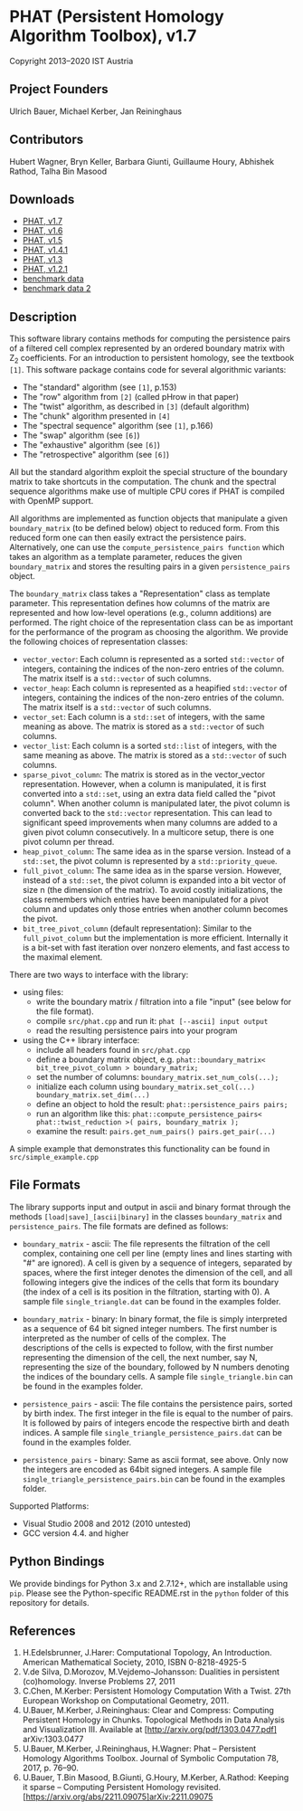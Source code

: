 # PHAT (Persistent Homology Algorithm Toolbox), v1.7 #
Copyright 2013–2020 IST Austria

## Project Founders ##

Ulrich Bauer, Michael Kerber, Jan Reininghaus

## Contributors ##

Hubert Wagner, Bryn Keller, Barbara Giunti, Guillaume Houry, Abhishek Rathod, Talha Bin Masood

## Downloads ##
* [PHAT, v1.7](https://bitbucket.org/phat-code/phat/get/v1.7.zip)
* [PHAT, v1.6](https://bitbucket.org/phat-code/phat/get/v1.6.zip)
* [PHAT, v1.5](https://bitbucket.org/phat-code/phat/get/v1.5.zip)
* [PHAT, v1.4.1](https://bitbucket.org/phat-code/phat/get/v1.4.1.zip)
* [PHAT, v1.3](https://drive.google.com/uc?id=0B7Yz6TPEpiGEMGFNQ3FPX3ltelk&export=download)
* [PHAT, v1.2.1](https://drive.google.com/uc?id=0B7Yz6TPEpiGENE9KUnhUSFdFQUk&export=download)
* [benchmark data](https://drive.google.com/uc?id=0B7Yz6TPEpiGERGZFbjlXaUt1ZWM&export=download)
* [benchmark data 2](https://drive.google.com/uc?id=0B7Yz6TPEpiGEWE55X3RuM3JjZ3M&export=download)

## Description ##

This software library contains methods for computing the persistence pairs of a 
filtered cell complex represented by an ordered boundary matrix with Z<sub>2</sub> coefficients. 
For an introduction to persistent homology, see the textbook `[1]`. This software package
contains code for several algorithmic variants:

  * The "standard" algorithm (see `[1]`, p.153)
  * The "row" algorithm from `[2]` (called pHrow in that paper)
  * The "twist" algorithm, as described in `[3]` (default algorithm)
  * The "chunk" algorithm presented in `[4]` 
  * The "spectral sequence" algorithm (see `[1]`, p.166)
  * The "swap" algorithm (see `[6]`)
  * The "exhaustive" algorithm (see `[6]`)
  * The "retrospective" algorithm (see `[6]`)
  
All but the standard algorithm exploit the special structure of the boundary matrix
to take shortcuts in the computation. The chunk and the spectral sequence algorithms
make use of multiple CPU cores if PHAT is compiled with OpenMP support.

All algorithms are implemented as function objects that manipulate a given 
`boundary_matrix` (to be defined below) object to reduced form. 
From this reduced form one can then easily extract the persistence pairs. 
Alternatively, one can use the `compute_persistence_pairs function` which takes an 
algorithm as a template parameter, reduces the given `boundary_matrix` and stores the 
resulting pairs in a given `persistence_pairs` object.

The `boundary_matrix` class takes a "Representation" class as template parameter. 
This representation defines how columns of the matrix are represented and how 
low-level operations (e.g., column additions) are performed. The right choice of the 
representation class can be as important for the performance of the program as choosing
the algorithm. We provide the following choices of representation classes:

  * `vector_vector`: Each column is represented as a sorted `std::vector` of integers, containing the indices of the non-zero entries of the column. The matrix itself is a `std::vector` of such columns.
  * `vector_heap`: Each column is represented as a heapified `std::vector` of integers, containing the indices of the non-zero entries of the column. The matrix itself is a `std::vector` of such columns.
  * `vector_set`: Each column is a `std::set` of integers, with the same meaning as above. The matrix is stored as a `std::vector` of such columns.
  * `vector_list`: Each column is a sorted `std::list` of integers, with the same meaning as above. The matrix is stored as a `std::vector` of such columns.
  * `sparse_pivot_column`: The matrix is stored as in the vector_vector representation. However, when a column is manipulated, it is first  converted into a `std::set`, using an extra data field called the "pivot column".  When another column is manipulated later, the pivot column is converted back to  the `std::vector` representation. This can lead to significant speed improvements when many columns  are added to a given pivot column consecutively. In a multicore setup, there is one pivot column per thread.
  * `heap_pivot_column`: The same idea as in the sparse version. Instead of a `std::set`, the pivot column is represented by a `std::priority_queue`. 
  * `full_pivot_column`: The same idea as in the sparse version. However, instead of a `std::set`, the pivot column is expanded into a bit vector of size n (the dimension of the matrix). To avoid costly initializations, the class remembers which entries have been manipulated for a pivot column and updates only those entries when another column becomes the pivot.
  * `bit_tree_pivot_column` (default representation): Similar to the `full_pivot_column` but the implementation is more efficient. Internally it is a bit-set with fast iteration over nonzero elements, and fast access to the maximal element. 
  
There are two ways to interface with the library:

* using files: 
    * write the boundary matrix / filtration into a file "input" (see below for the file format). 
    * compile `src/phat.cpp` and run it:
    `
    phat [--ascii] input output
    ` 
    * read the resulting persistence pairs into your program 
* using the C++ library interface:
    * include all headers found in `src/phat.cpp`
    * define a boundary matrix object, e.g. 
`
phat::boundary_matrix< bit_tree_pivot_column > boundary_matrix;
`
    * set the number of columns:
`
boundary_matrix.set_num_cols(...);
`
    * initialize each column using 
`
boundary_matrix.set_col(...)
boundary_matrix.set_dim(...)
`
    * define an object to hold the result:
`
phat::persistence_pairs pairs;
`
    * run an algorithm like this:
`
phat::compute_persistence_pairs< phat::twist_reduction >( pairs, boundary_matrix );
`
    * examine the result: 
`
pairs.get_num_pairs()
pairs.get_pair(...)
` 
 	
A simple example that demonstrates this functionality can be found in `src/simple_example.cpp`

## File Formats ##

The library supports input and output in ascii and binary format
through the methods `[load|save]_[ascii|binary]` in the classes `boundary_matrix` 
and `persistence_pairs`. The file formats are defined as follows:

* `boundary_matrix` - ascii:
	The file represents the filtration of the cell complex, containing one cell 
	per line (empty lines and lines starting with "#" are ignored). A cell is given by 
	a sequence of integers, separated by spaces, where the first integer denotes the
	dimension of the cell, and all following integers give the indices
	of the cells that form its boundary (the index of a cell is its position 
	in the filtration, starting with 0). 
	A sample file `single_triangle.dat` can be found in the examples folder.

* `boundary_matrix` - binary:
	In binary format, the file is simply interpreted as a sequence of 64 bit signed integer 
	numbers. The first number is interpreted as the number of cells of the complex. The 	
	descriptions of the cells is expected to follow, with the first number representing the 
	dimension of the cell, the next number, say N, representing the size of the boundary, 
	followed by N numbers denoting the indices of the boundary cells. 
	A sample file `single_triangle.bin` can be found in the examples folder.

* `persistence_pairs` - ascii: 
	The file contains the persistence pairs, sorted by birth index. The first integer in the
	file is equal to the number of pairs. It is followed by pairs of integers encode the 
	respective birth and death indices. 
	A sample file `single_triangle_persistence_pairs.dat` can be found in the examples folder.

* `persistence_pairs` - binary: 
	Same as ascii format, see above. Only now the integers are encoded as 64bit signed integers.
	A sample file `single_triangle_persistence_pairs.bin` can be found in the examples folder.

Supported Platforms:

* Visual Studio 2008 and 2012 (2010 untested)
* GCC version 4.4. and higher

## Python Bindings ##
We provide bindings for Python 3.x and 2.7.12+, which are installable using `pip`. Please see
the Python-specific README.rst in the `python` folder of this repository for details.

## References ##

1. H.Edelsbrunner, J.Harer: Computational Topology, An Introduction. American Mathematical Society, 2010, ISBN 0-8218-4925-5
2. V.de Silva, D.Morozov, M.Vejdemo-Johansson: Dualities in persistent (co)homology. Inverse Problems 27, 2011
3. C.Chen, M.Kerber: Persistent Homology Computation With a Twist. 27th European Workshop on Computational Geometry, 2011.
4. U.Bauer, M.Kerber, J.Reininghaus: Clear and Compress: Computing Persistent Homology in Chunks. Topological Methods in Data Analysis and Visualization III. Available at [http://arxiv.org/pdf/1303.0477.pdf] arXiv:1303.0477
5. U.Bauer, M.Kerber, J.Reininghaus, H.Wagner: Phat – Persistent Homology Algorithms Toolbox. Journal of Symbolic Computation 78, 2017, p. 76–90.
6. U.Bauer, T.Bin Masood, B.Giunti, G.Houry, M.Kerber, A.Rathod: Keeping it sparse – Computing Persistent Homology revisited. [https://arxiv.org/abs/2211.09075]arXiv:2211.09075
